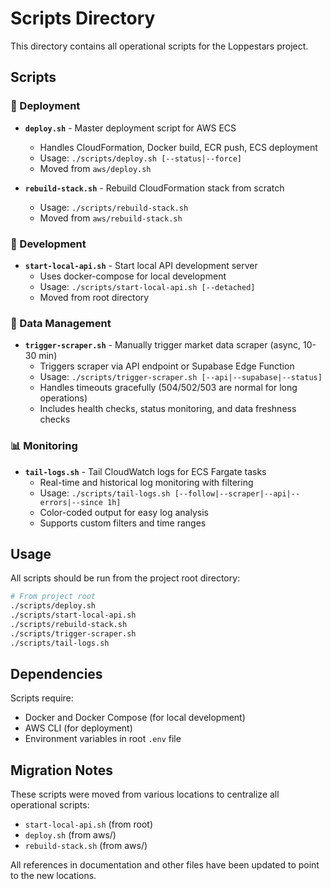 # Scripts Directory

This directory contains all operational scripts for the Loppestars project.

## Scripts

### 🚀 Deployment
- **`deploy.sh`** - Master deployment script for AWS ECS
  - Handles CloudFormation, Docker build, ECR push, ECS deployment
  - Usage: `./scripts/deploy.sh [--status|--force]`
  - Moved from `aws/deploy.sh`

- **`rebuild-stack.sh`** - Rebuild CloudFormation stack from scratch
  - Usage: `./scripts/rebuild-stack.sh`
  - Moved from `aws/rebuild-stack.sh`

### 🐳 Development
- **`start-local-api.sh`** - Start local API development server
  - Uses docker-compose for local development
  - Usage: `./scripts/start-local-api.sh [--detached]`
  - Moved from root directory

### 🔄 Data Management
- **`trigger-scraper.sh`** - Manually trigger market data scraper (async, 10-30 min)
  - Triggers scraper via API endpoint or Supabase Edge Function
  - Usage: `./scripts/trigger-scraper.sh [--api|--supabase|--status]`
  - Handles timeouts gracefully (504/502/503 are normal for long operations)
  - Includes health checks, status monitoring, and data freshness checks

### 📊 Monitoring
- **`tail-logs.sh`** - Tail CloudWatch logs for ECS Fargate tasks
  - Real-time and historical log monitoring with filtering
  - Usage: `./scripts/tail-logs.sh [--follow|--scraper|--api|--errors|--since 1h]`
  - Color-coded output for easy log analysis
  - Supports custom filters and time ranges

## Usage

All scripts should be run from the project root directory:

```bash
# From project root
./scripts/deploy.sh
./scripts/start-local-api.sh
./scripts/rebuild-stack.sh
./scripts/trigger-scraper.sh
./scripts/tail-logs.sh
```

## Dependencies

Scripts require:
- Docker and Docker Compose (for local development)
- AWS CLI (for deployment)
- Environment variables in root `.env` file

## Migration Notes

These scripts were moved from various locations to centralize all operational scripts:
- `start-local-api.sh` (from root)
- `deploy.sh` (from aws/)
- `rebuild-stack.sh` (from aws/)

All references in documentation and other files have been updated to point to the new locations.